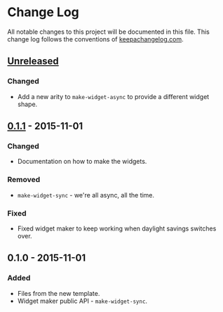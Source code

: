 # Change Log
All notable changes to this project will be documented in this file. This change log follows the conventions of [keepachangelog.com](http://keepachangelog.com/).

## [Unreleased][unreleased]
### Changed
- Add a new arity to `make-widget-async` to provide a different widget shape.

## [0.1.1] - 2015-11-01
### Changed
- Documentation on how to make the widgets.

### Removed
- `make-widget-sync` - we're all async, all the time.

### Fixed
- Fixed widget maker to keep working when daylight savings switches over.

## 0.1.0 - 2015-11-01
### Added
- Files from the new template.
- Widget maker public API - `make-widget-sync`.

[unreleased]: https://github.com/your-name/synthesijer.clj/compare/0.1.1...HEAD
[0.1.1]: https://github.com/your-name/synthesijer.clj/compare/0.1.0...0.1.1
